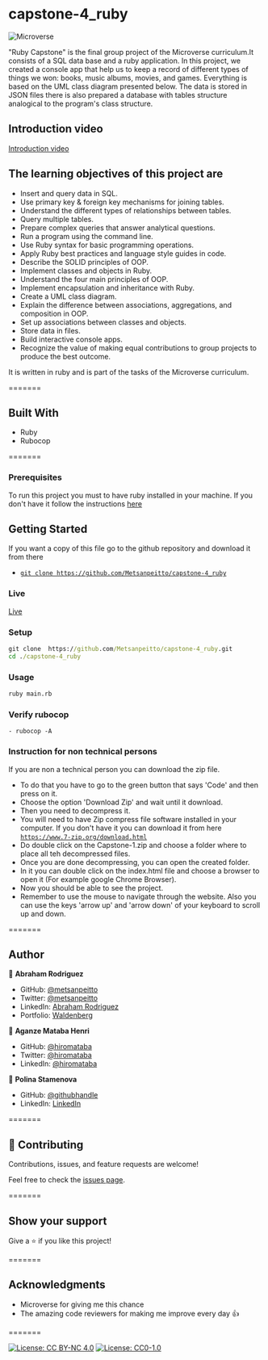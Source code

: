 # capstone-4_ruby

![Microverse](https://img.shields.io/badge/Microverse-blueviolet)

"Ruby Capstone" is the final group project of the Microverse curriculum.It consists of a SQL data base and a ruby application.
In this project, we created a console app that help us to keep a record of different types of things we won: books, music albums, movies, and games.
Everything is based on the UML class diagram presented below. The data is stored in JSON files there is also prepared a database with tables structure analogical to the program's class structure.

## Introduction video
[Introduction video](https://drive.google.com/file/d/1yxTAqDtWYDM3Qbl1bmdOX20YGp79NP4a/view?usp=sharing)

## The learning objectives of this project are
- Insert and query data in SQL.
- Use primary key & foreign key mechanisms for joining tables.
- Understand the different types of relationships between tables.
- Query multiple tables.
- Prepare complex queries that answer analytical questions.
- Run a program using the command line.
- Use Ruby syntax for basic programming operations.
- Apply Ruby best practices and language style guides in code.
- Describe the SOLID principles of OOP.
- Implement classes and objects in Ruby.
- Understand the four main principles of OOP.
- Implement encapsulation and inheritance with Ruby.
- Create a UML class diagram.
- Explain the difference between associations, aggregations, and composition in OOP.
- Set up associations between classes and objects.
- Store data in files.
- Build interactive console apps.
- Recognize the value of making equal contributions to group projects to produce the best outcome. 

It is written in ruby and is part of the tasks of the Microverse curriculum.


=======

## Built With 

- Ruby
- Rubocop

=======

### Prerequisites

To run this project you must to have ruby installed in your machine. If you don't have it
follow the instructions [here](https://www.ruby-lang.org/en/documentation/installation/)

## Getting Started

If you want a copy of this file go to the github repository and download it from there

- [`git clone https://github.com/Metsanpeitto/capstone-4_ruby`](https://github.com/Metsanpeitto/capstone-4_ruby)


### Live

[Live](https://github.com/Metsanpeitto/capstone-4_ruby/)


### Setup

```cmd
git clone  https://github.com/Metsanpeitto/capstone-4_ruby.git
cd ./capstone-4_ruby
```

### Usage

```cmd
ruby main.rb
```

### Verify rubocop

```
- rubocop -A
```

### Instruction for non technical persons

If you are non a technical person you can download the zip file.

- To do that you have to go to the green button that says 'Code' and then press on it.
- Choose the option 'Download Zip' and wait until it download.
- Then you need to decompress it.
- You will need to have Zip compress file software installed in your computer. If you don't have it you can download it from here
  [`https://www.7-zip.org/download.html`](https://www.7-zip.org/download.html)
- Do double click on the Capstone-1.zip and choose a folder where to place all teh decompressed files.
- Once you are done decompressing, you can open the created folder.
- In it you can double click on the index.html file and choose a browser to open it (For example google Chrome Browser).
- Now you should be able to see the project.
- Remember to use the mouse to navigate through the website. Also you can use the keys 'arrow up' and 'arrow down' of your keyboard
  to scroll up and down.

=======

## Author

👤 **Abraham Rodriguez**

- GitHub: [@metsanpeitto](https://github.com/Metsanpeitto)
- Twitter: [@metsanpeitto](https://twitter.com/home)
- LinkedIn: [Abraham Rodriguez](https://www.linkedin.com/in/abraham-rodriguez-3283a319a/)
- Portfolio: [Waldenberg](https://portfolio.waldenberginc.com)

👤 **Aganze Mataba Henri**

- GitHub: [@hiromataba](https://github.com/hiromataba)
- Twitter: [@hiromataba](https://twitter.com/MatabaHiro)
- LinkedIn: [@hiromataba](https://www.linkedin.com/in/aganzemataba/)


👤 **Polina Stamenova**

- GitHub: [@githubhandle](https://github.com/PolinaStamenova)
- LinkedIn: [LinkedIn](https://www.linkedin.com/in/polina-stamenova-a60766112/)


=======

## 🤝 Contributing

Contributions, issues, and feature requests are welcome!

Feel free to check the [issues page](../../issues/).

=======

## Show your support

Give a ⭐️ if you like this project!

=======

## Acknowledgments

- Microverse for giving me this chance
- The amazing code reviewers for making me improve every day :thumbsup:

=======


[![License: CC BY-NC 4.0](https://licensebuttons.net/l/by-nc/4.0/80x15.png)](https://creativecommons.org/licenses/by-nc/4.0/)
[![License: CC0-1.0](https://licensebuttons.net/l/zero/1.0/80x15.png)](http://creativecommons.org/publicdomain/zero/1.0/)


